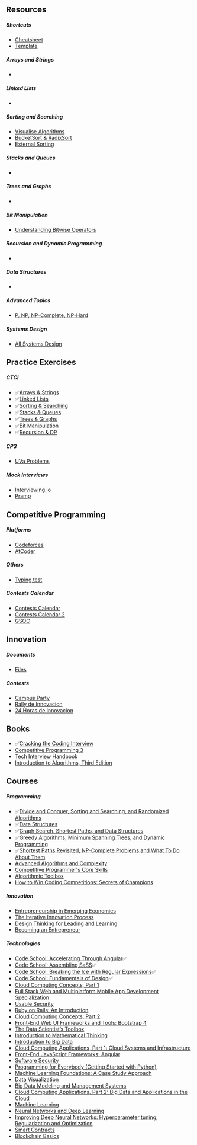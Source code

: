 ## Resources
  ##### Shortcuts  
   - [Cheatsheet](https://github.com/invict1/Cracking-Everything/blob/master/Others/cheatsheet.md)
   - [Template](https://github.com/invict1/Cracking-Everything/blob/master/UVa/competitive.h)
  ##### Arrays and Strings
   -
  ##### Linked Lists
   -  
  ##### Sorting and Searching
   - [Visualise Algorithms](https://visualgo.net/en)
   - [BucketSort & RadixSort](https://github.com/invict1/Cracking-Everything/blob/master/Others/Bucket%20Sort%20%26%20Radix%20Sort%20.pdf)
   - [External Sorting](https://www.geeksforgeeks.org/external-sorting/)
  ##### Stacks and Queues
   -
  ##### Trees and Graphs
   -
  ##### Bit Manipulation
   - [Understanding Bitwise Operators](https://code.tutsplus.com/articles/understanding-bitwise-operators--active-11301)  
  ##### Recursion and Dynamic Programming
   - 
  ##### Data Structures
   -
  ##### Advanced Topics
   - [P, NP, NP-Complete, NP-Hard](https://stackoverflow.com/questions/1857244/what-are-the-differences-between-np-np-complete-and-np-hard)
  ##### Systems Design
   - [All Systems Design](https://www.educative.io/collection/page/5668639101419520/5649050225344512/5673385510043648)
## Practice Exercises
  ##### CTCI
   - :white_check_mark:[Arrays & Strings](https://github.com/invict1/Cracking-Everything/tree/master/CTCI/Arrays%20-%20Strings)
   - :white_check_mark:[Linked Lists](https://github.com/invict1/Cracking-Everything/tree/master/CTCI/Linked%20Lists)
   - :white_check_mark:[Sorting & Searching](https://github.com/invict1/Cracking-Everything/tree/master/CTCI/Sorting%20-%20Searching)
   - :white_check_mark:[Stacks & Queues](https://github.com/invict1/Cracking-Everything/tree/master/CTCI/Stacks%20-%20Queues)
   - :white_check_mark:[Trees & Graphs](https://github.com/invict1/Cracking-Everything/tree/master/CTCI/Trees%20-%20Graphs)
   - :white_check_mark:[Bit Manipulation](https://github.com/invict1/Cracking-Everything/tree/master/CTCI/Bit%20Manipulation)
   - :white_check_mark:[Recursion & DP](https://github.com/invict1/Cracking-Everything/tree/master/CTCI/Recursion%20-%20DP)
  ##### CP3
   - [UVa Problems](https://github.com/invict1/Cracking-Everything/tree/master/UVa)
  ##### Mock Interviews
   - [Interviewing.io](https://interviewing.io/)
   - [Pramp](https://www.pramp.com/#/)
## Competitive Programming
   ##### Platforms
   - [Codeforces](http://codeforces.com/)
   - [AtCoder](https://atcoder.jp/)
   ##### Others
   - [Typing test](https://www.typingtest.com/)
   ##### Contests Calendar
   - [Contests Calendar](https://www.hackerrank.com/calendar)
   - [Contests Calendar 2](https://clist.by/)
   - [GSOC](https://summerofcode.withgoogle.com/about/)
## Innovation
   ##### Documents
   - [Files](https://github.com/invict1/Cracking-Everything/tree/master/Innovation) 
   ##### Contests
   - [Campus Party](https://a)
   - [Rally de Innovacion](https://a)
   - [24 Horas de Innovacion](https://a)
## Books
  - :white_check_mark:[Cracking the Coding Interview](http://ahmed-badawy.com/blog/wp-content/uploads/2018/10/Cracking-the-Coding-Interview-6th-Edition-189-Programming-Questions-and-Solutions.pdf)
  - [Competitive Programming 3](https://www.pdfdrive.com/competitive-programming-3-e32649251.html)
  - [Tech Interview Handbook](https://yangshun.github.io/tech-interview-handbook/)
  - [Introduction to Algorithms, Third Edition](https://ms.sapientia.ro/~kasa/Algorithms_3rd.pdf)
## Courses
  ##### Programming
  - :white_check_mark:[Divide and Conquer, Sorting and Searching, and Randomized Algorithms](https://www.coursera.org/learn/algorithms-divide-conquer)
  - :white_check_mark:[Data Structures](https://www.coursera.org/learn/data-structures)
  - :white_check_mark:[Graph Search, Shortest Paths, and Data Structures](https://www.coursera.org/learn/algorithms-graphs-data-structures)
  - :white_check_mark:[Greedy Algorithms, Minimum Spanning Trees, and Dynamic Programming](https://www.coursera.org/learn/algorithms-greedy)
  - :white_check_mark:[Shortest Paths Revisited, NP-Complete Problems and What To Do About Them](https://www.coursera.org/learn/algorithms-npcomplete)
  - [Advanced Algorithms and Complexity](https://www.coursera.org/learn/advanced-algorithms-and-complexity)
  - [Competitive Programmer's Core Skills](https://www.coursera.org/learn/competitive-programming-core-skills)
  - [Algorithmic Toolbox](https://www.coursera.org/learn/algorithmic-toolbox)
  - [How to Win Coding Competitions: Secrets of Champions](https://www.edx.org/course/how-to-win-coding-competitions-secrets-of-champions-4)
  ##### Innovation
  - [Entrepreneurship in Emerging Economies](https://www.edx.org/course/entrepreneurship-in-emerging-economies-2)
  - [The Iterative Innovation Process](https://courses.edx.org/courses/course-v1:MITx+3.086x+3T2018/course/)
  - [Design Thinking for Leading and Learning](https://www.edx.org/course/design-thinking-for-leading-and-learning-0)
  - [Becoming an Entrepreneur](https://www.edx.org/course/becoming-an-entrepreneur)
  ##### Technologies
  - [Code School: Accelerating Through Angular](https://app.pluralsight.com/library/courses/code-school-accelerating-through-angular):white_check_mark:
  - [Code School: Assembling SaSS](https://app.pluralsight.com/library/courses/code-school-assembling-sass):white_check_mark:
  - [Code School: Breaking the Ice with Regular Expressions](https://app.pluralsight.com/library/courses/code-school-breaking-the-ice-with-regular-expressions):white_check_mark:
  - [Code School: Fundamentals of Design](https://app.pluralsight.com/library/courses/code-school-fundamentals-of-design):white_check_mark:
  - [Cloud Computing Concepts, Part 1](https://www.coursera.org/learn/cloud-computing?)
  - [Full Stack Web and Multiplatform Mobile App Development Specialization](https://www.coursera.org/specializations/full-stack-mobile-app-development)
  - [Usable Security](https://www.coursera.org/learn/usable-security?)
  - [Ruby on Rails: An Introduction](https://www.coursera.org/learn/ruby-on-rails-intro?)
  - [Cloud Computing Concepts: Part 2](https://www.coursera.org/learn/cloud-computing-2?)
  - [Front-End Web UI Frameworks and Tools: Bootstrap 4](https://www.coursera.org/learn/bootstrap-4)
  - [The Data Scientist’s Toolbox](https://www.coursera.org/learn/data-scientists-tools?)
  - [Introduction to Mathematical Thinking](https://www.coursera.org/learn/mathematical-thinking)
  - [Introduction to Big Data](https://www.coursera.org/learn/big-data-introduction)
  - [Cloud Computing Applications, Part 1: Cloud Systems and Infrastructure](https://www.coursera.org/learn/cloud-applications-part1)
  - [Front-End JavaScript Frameworks: Angular](https://www.coursera.org/learn/angular?)
  - [Software Security](https://www.coursera.org/learn/software-security?)
  - [Programming for Everybody (Getting Started with Python)](https://www.coursera.org/learn/python?)
  - [Machine Learning Foundations: A Case Study Approach](https://www.coursera.org/learn/ml-foundations)
  - [Data Visualization](https://www.coursera.org/learn/datavisualization)
  - [Big Data Modeling and Management Systems](https://www.coursera.org/learn/big-data-management?)
  - [Cloud Computing Applications, Part 2: Big Data and Applications in the Cloud](https://www.coursera.org/learn/cloud-applications-part2?)
  - [Machine Learning](https://www.coursera.org/learn/machine-learning?)
  - [Neural Networks and Deep Learning](https://www.coursera.org/learn/neural-networks-deep-learning?)
  - [Improving Deep Neural Networks: Hyperparameter tuning, Regularization and Optimization](https://www.coursera.org/learn/deep-neural-network?)
  - [Smart Contracts](https://www.coursera.org/learn/smarter-contracts?)
  - [Blockchain Basics](https://www.coursera.org/learn/blockchain-basics?)
